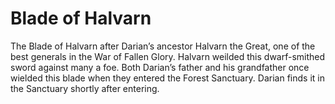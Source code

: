# Blade of Halvarn
The Blade of Halvarn after Darian’s ancestor Halvarn the Great, one of the best generals in the War of Fallen Glory. Halvarn weilded this dwarf-smithed sword against many a foe. Both Darian’s father and his grandfather once wielded this blade when they entered the Forest Sanctuary. Darian finds it in the Sanctuary shortly after entering.